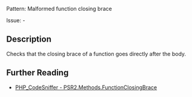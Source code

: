 Pattern: Malformed function closing brace

Issue: -

## Description

Checks that the closing brace of a function goes directly after the body.

## Further Reading

* [PHP_CodeSniffer - PSR2.Methods.FunctionClosingBrace](https://github.com/squizlabs/PHP_CodeSniffer/blob/master/src/Standards/PSR2/Sniffs/Methods/FunctionClosingBraceSniff.php)